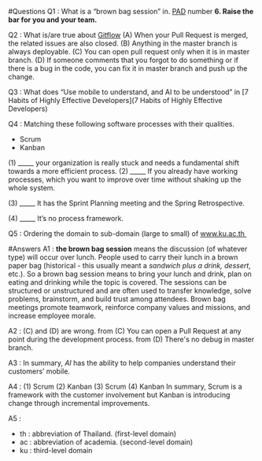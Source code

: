 #Questions
Q1 : What is a “brown bag session” in. [PAD](https://media.pragprog.com/titles/pad/PAD-pulloutcard.pdf) number **6. Raise the bar for you and your team.**

Q2 : What is/are true about [Gitflow](https://guides.github.com/introduction/flow/)
(A) When your Pull Request is merged, the related issues are also closed.
(B) Anything in the master branch is always deployable.
(C) You can open pull request only when it is in master branch.
(D) If someone comments that you forgot to do something or if there is a bug in the code, 
you can fix it in master branch and push up the change.

Q3 : What does “Use mobile to understand, and AI to be understood” in [7 Habits of Highly Effective Developers](7 Habits of Highly Effective Developers)

Q4 : Matching these following software processes with their qualities.
* Scrum
* Kanban

(1) _____ your organization is really stuck and needs a fundamental shift towards a more efficient process.
(2) _____ If you already have working processes, which you want to improve over time without shaking up the whole system.

(3) _____ It has the Sprint Planning meeting and the Spring Retrospective.

(4) _____ It’s no process framework.

Q5 : Ordering the domain to sub-domain (large to small) of www.ku.ac.th 


#Answers
A1 : **the brown bag session** means the discussion (of whatever type) will occur over lunch. People used to carry their lunch in a 
brown paper bag (historical - this usually meant a *sandwich plus a drink, dessert*, etc.). So a brown bag session means to bring your 
lunch and drink, plan on eating and drinking while the topic is covered. The sessions can be structured or unstructured and are often used to transfer knowledge, solve problems, brainstorm, and 
build trust among attendees. Brown bag meetings promote teamwork, reinforce company values and missions, and increase employee morale.

A2 : (C) and (D) are wrong.
from (C) You can open a Pull Request at any point during the development process.
from (D) There's no debug in master branch.

A3 : In summary, *AI* has the ability to help companies understand their customers’ mobile.

A4 : (1) Scrum (2) Kanban (3) Scrum (4) Kanban
In summary, Scrum is a framework with the customer involvement but Kanban is introducing change through incremental improvements.

A5 : 
* th : abbreviation of Thailand. (first-level domain) 
* ac : abbreviation of academia. (second-level domain) 
* ku : third-level domain 
